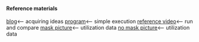 #### Reference materials

[blog](https://blog.naver.com/mandlenam/222707496922)<-- acquiring ideas
[program](https://teachablemachine.withgoogle.com)<-- simple execution
[reference video](https://serviceapi.nmv.naver.com/flash/convertIframeTag.nhn?vid=54830D937EB3DA09564A26AE0E820EF3DC32&outKey=V124590073f856f0ff29981e760f310062bc7ef76eae8a4d3e31a81e760f310062bc7&width=544&height=306)<-- run and compare
[mask picture](https://search.naver.com/search.naver?where=image&sm=tab_jum&query=마스크+쓴+사람)<-- utilization data
[no mask picture](https://search.naver.com/search.naver?sm=tab_hty.top&where=image&query=얼굴&oquery=사람+얼굴&tqi=hHNd3wprvxsss6XJU4Zssssss2Z-093696)<-- utilization data




